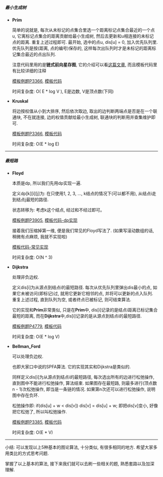 ##### 最小生成树

- **Prim**

  简单的说就是, 每次从未标记的点集合里选一个距离标记点集合最近的一个点u, 它离标记点集合的距离贡献给最小生成树, 然后去更新和u相连接的未标记点的距离. 重复上述过程即可. 最开始, 选中的点u, dis[u] = 0, 加入优先队列里. 优先队列是按(距离, 点的编号)保存的, 这样每次出队列时才是未标记的距离标记集合最近的点出队列. 

  注意代码里用的是**链式前向星存图**, 它的介绍可以看[这篇文章](https://blog.csdn.net/acdreamers/article/details/16902023), 而且模板代码里有比较详细的注释

  [模板例题P3366](https://www.luogu.org/problem/P3366), [模板代码](./P3366.cc)

  时间复杂度: O( E * log V ), E是边数, V是顶点数(下同)

- **Kruskal**

  将边按权值从小到大排序, 然后依次取边, 取出的边判断两端点是否是在一个联通块, 不在就连接, 边的权值贡献给最小生成树, 联通块的判断用并查集维护即可.

  [模板例题P3366](https://www.luogu.org/problem/P3366), [模板代码](./P3366-solution2.cc)

  时间复杂度: O(E * log E) 

---

##### 最短路

- **Floyd**

  本质是dp, 所以我们先用dp实现一遍. 

  定义dp\[k]\[i]\[j]为: 在只使用1, 2, 3, ..., k结点的情况下(可以都不用), 从结点i走到结点j最短的路径.

  状态转移为: 考虑k这个结点, 经过和不经过即可。

  [模板例题P3905](https://www.luogu.org/problem/P3905), [模板代码-dp实现](./P3905-solution2.cc)

  接着我们压缩掉第一维, 便是我们常见的Floyd写法了. (如果写滚动数组的话, 稍微有点麻烦, 我就不实现啦)

  [模板代码-常见实现](./P3905.cc)

  时间复杂度: O(N ^ 3)

- **Dijkstra**

  处理非负边权.

  定义dis[i]为从源点到结点i的最短路径. 每次从优先队列里弹出dis最小的点, 如果它未被访问(即标记)过, 就用它更新它相邻的点, 并将可以更新的点入队列. 重复上述过程, 直到队列为空, 或者终点已被标记, 则可结束算法. 

  它的实现和**Prim**非常类似, 只是在**Prim**中, dis[i]记录的是结点i距离已标记集合最短的距离, 而在**Dijkstra**中,dis[i]记录的是从源点到结点i的最短路径.

  [模板例题P4779](https://www.luogu.org/problem/P4779), [模板代码](./P4779.cc)

  时间复杂度: O(E * log V)

- **Bellman_Ford**

  可以处理负边权.

  也即大家口中说的SPFA算法. 它的实现其实和Dijkstra是类似的.

  同样定义dis[i]为从源点到结点i的最短路径, 每次选出所有的边进行松弛操作, 直到图中不能进行松弛操作, 算法结束. 如果图存在最短路, 则最多进行(顶点数n - 1)次松弛操作, 即当是一条链的情况. 如果第n次还可以进行松弛操作, 说明图中存在负环.

  松弛操作即: if(dis[u] + w < dis[v]) dis[v] = dis[u] + w; 即把dis[v]变小, 好像把它松弛了, 所以叫松弛操作.

  [模板例题P3385](https://www.luogu.org/problem/P3385), [模板代码](./P3385.cc)

  时间复杂度: O(E * V)

---

小结: 可以发现以上5种基本的图论算法, 十分类似, 有很多相同的地方. 希望大家多用类比的方式思考问题.

掌握了以上基本的算法, 接下来我们就可以去刷一些相关的题, 熟悉套路以及加深理解.

